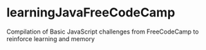 # learningJavaFreeCodeCamp
Compilation of Basic JavaScript challenges from FreeCodeCamp to reinforce learning and memory

